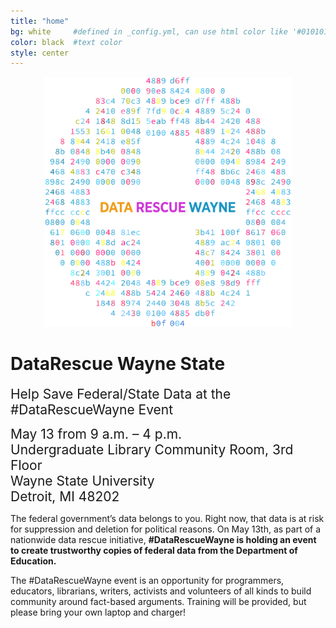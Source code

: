 ```yaml
---
title: "home"
bg: white     #defined in _config.yml, can use html color like '#010101'
color: black  #text color
style: center
---
```


<div class="row" align="center">
  <img src="img/drw.png" alt="Logo" class="img-responsive" style="height:400px;"/>
</div>

# DataRescue Wayne State
<span style="font-size:1.5em;">Help Save Federal/State Data at the #DataRescueWayne Event</span>

<span style="font-size:1.5em;">May 13 from 9 a.m. – 4 p.m.    
Undergraduate Library Community Room, 3rd Floor  
Wayne State University  
Detroit, MI 48202</span>

The federal government’s data belongs to you. Right now, that data is at risk for suppression and deletion for political reasons. On May 13th, as part of a nationwide data rescue initiative, **#DataRescueWayne is holding an event to create trustworthy copies of federal data from the Department of Education.**

The #DataRescueWayne event is an opportunity for programmers, educators, librarians, writers, activists and volunteers of all kinds to build community around fact-based arguments. Training will be provided, but please bring your own laptop and charger!
